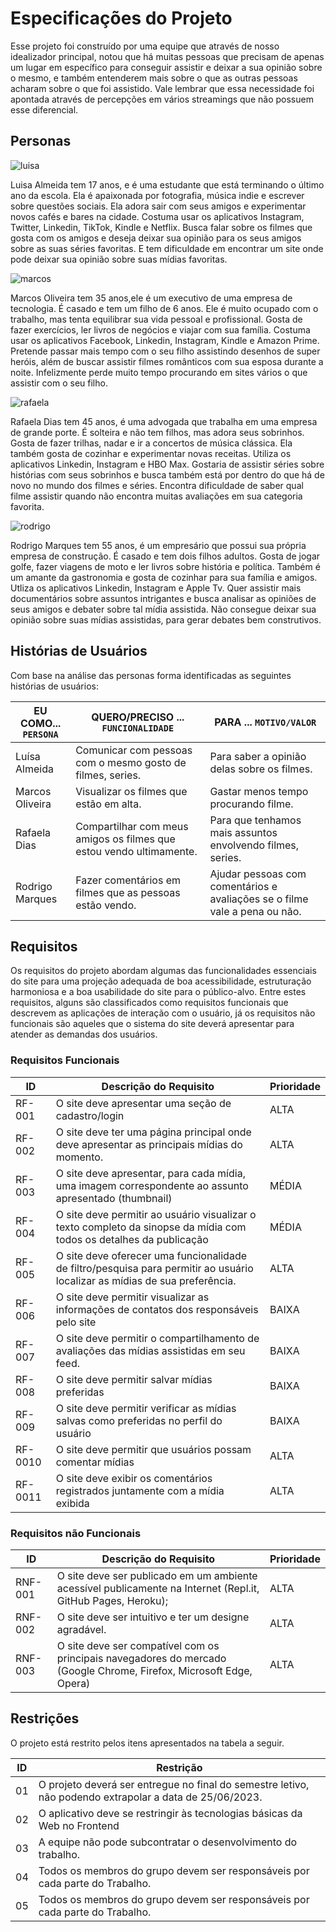 # Especificações do Projeto

Esse projeto foi construído por uma equipe que através de nosso idealizador principal, notou que há muitas pessoas que precisam de apenas um lugar em específico para conseguir assistir e deixar a sua opinião sobre o mesmo, e também entenderem mais sobre o que as outras pessoas acharam sobre o que foi assistido. Vale lembrar que essa necessidade foi apontada através de percepções em vários streamings que não possuem esse diferencial.

## Personas

![luisa](https://user-images.githubusercontent.com/111918966/236958447-c0c98fc4-a753-459f-888b-6e60cba928f5.jpg)

Luisa Almeida tem 17 anos, e é uma estudante que está terminando o último ano da escola. Ela é apaixonada por fotografia, música indie e escrever sobre questões sociais. Ela adora sair com seus amigos e experimentar novos cafés e bares na cidade. Costuma usar os aplicativos Instagram, Twitter, Linkedin, TikTok, Kindle e Netflix. Busca falar sobre os filmes que gosta com os amigos e deseja deixar sua opinião para os seus amigos sobre as suas séries favoritas. E tem dificuldade em encontrar um site onde pode deixar sua opinião sobre suas mídias favoritas.

![marcos](https://user-images.githubusercontent.com/111918966/236958460-7d5d9b30-d337-4c9b-9e91-02f1ee4ec3e9.jpg)

Marcos Oliveira tem 35 anos,ele é um executivo de uma empresa de tecnologia. É casado e tem um filho de 6 anos. Ele é muito ocupado com o trabalho, mas tenta equilibrar sua vida pessoal e profissional. Gosta de fazer exercícios, ler livros de negócios e viajar com sua família. Costuma usar os aplicativos Facebook, Linkedin, Instagram, Kindle e Amazon Prime. Pretende passar mais tempo com o seu filho assistindo desenhos de super heróis, além de buscar assistir filmes românticos com sua esposa durante a noite. Infelizmente perde muito tempo procurando em sites vários o que assistir com o seu filho.

![rafaela](https://user-images.githubusercontent.com/111918966/236958484-d7b2bb2b-e5ac-4f25-b39a-3569b962a351.jpg)

Rafaela Dias tem 45 anos, é uma advogada que trabalha em uma empresa de grande porte. É solteira e não tem filhos, mas adora seus sobrinhos. Gosta de fazer trilhas, nadar e ir a concertos de música clássica. Ela também gosta de cozinhar e experimentar novas receitas. Utiliza os aplicativos Linkedin, Instagram e HBO Max. Gostaria de assistir séries sobre histórias com seus sobrinhos e busca também está por dentro do que há de novo no mundo dos filmes e séries. Encontra dificuldade de saber qual filme assistir quando não encontra muitas avaliações em sua categoria favorita.

![rodrigo](https://user-images.githubusercontent.com/111918966/236958468-42540af4-05ed-4604-a582-18ffb941c41d.jpg)

Rodrigo Marques tem 55 anos, é um empresário que possui sua própria empresa de construção. É casado e tem dois filhos adultos. Gosta de jogar golfe, fazer viagens de moto e ler livros sobre história e política. Também é um amante da gastronomia e gosta de cozinhar para sua família e amigos. Utliza os aplicativos Linkedin, Instagram e Apple Tv. Quer assistir mais documentários sobre assuntos intrigantes e busca analisar as opiniões de seus amigos e debater sobre tal mídia assistida. Não consegue deixar sua opinião sobre suas mídias assistidas, para gerar debates bem construtivos.

## Histórias de Usuários

Com base na análise das personas forma identificadas as seguintes histórias de usuários:

|EU COMO... `PERSONA`| QUERO/PRECISO ... `FUNCIONALIDADE` |PARA ... `MOTIVO/VALOR`                 |
|--------------------|------------------------------------|----------------------------------------|
|Luísa Almeida   | Comunicar com pessoas com o mesmo gosto de filmes, series.           | Para saber a opinião delas sobre os filmes.               |
|Marcos Oliveira      | Visualizar os filmes que estão em alta.                 | Gastar menos tempo procurando filme. |
|Rafaela Dias       | Compartilhar com meus amigos os filmes que estou vendo ultimamente.                 | Para que tenhamos mais assuntos envolvendo filmes, series. |
|Rodrigo Marques       | Fazer comentários em filmes que as pessoas estão vendo.                 | Ajudar pessoas com comentários e avaliações se o filme vale a pena ou não. |


## Requisitos

Os requisitos do projeto abordam algumas das funcionalidades essenciais do site para uma projeção adequada de boa acessibilidade, estruturação harmoniosa e a boa usabilidade do site para o público-alvo. Entre estes requisitos, alguns são classificados como requisitos funcionais que descrevem as aplicações de interação com o usuário, já os requisitos não funcionais são aqueles que o sistema do site deverá apresentar para atender as demandas dos usuários. 

### Requisitos Funcionais

|ID    | Descrição do Requisito  | Prioridade |
|------|-----------------------------------------|----|
|RF-001| O site deve apresentar uma seção de cadastro/login  | ALTA | 
|RF-002| O site deve ter uma página principal onde deve apresentar as principais mídias do momento.    | ALTA |
|RF-003| O site deve apresentar, para cada mídia, uma imagem correspondente ao assunto apresentado (thumbnail)  | MÉDIA | 
|RF-004| O site deve permitir ao usuário visualizar o texto completo da sinopse da mídia com todos os detalhes da publicação    | MÉDIA |
|RF-005| O site deve oferecer uma funcionalidade de filtro/pesquisa para permitir ao usuário localizar as mídias de sua preferência. | ALTA | 
|RF-006| O site deve permitir visualizar as informações de contatos dos responsáveis pelo site    | BAIXA |
|RF-007| O site deve permitir o compartilhamento de avaliações das mídias assistidas em seu feed. | BAIXA | 
|RF-008| O site deve permitir salvar mídias preferidas    | BAIXA |
|RF-009| O site deve permitir verificar as mídias salvas como preferidas no perfil do usuário  | BAIXA | 
|RF-0010| O site deve permitir que usuários possam comentar mídias    | ALTA |
|RF-0011| O site deve exibir os comentários registrados juntamente com a mídia exibida  | ALTA | 


### Requisitos não Funcionais

|ID     | Descrição do Requisito  |Prioridade |
|-------|-------------------------|----|
|RNF-001| O site deve ser publicado em um ambiente acessível publicamente na Internet (Repl.it, GitHub Pages, Heroku); | ALTA |
|RNF-002| O site deve ser intuitivo e ter um designe agradável.  |  ALTA | 
|RNF-003|O site deve ser compatível com os principais navegadores do mercado (Google Chrome, Firefox, Microsoft Edge, Opera)  |  ALTA | 



## Restrições

O projeto está restrito pelos itens apresentados na tabela a seguir.

|ID| Restrição                                             |
|--|-------------------------------------------------------|
|01| O projeto deverá ser entregue no final do semestre letivo, não podendo extrapolar a data de 25/06/2023.|
|02| O aplicativo deve se restringir às tecnologias básicas da Web no Frontend |
|03| A equipe não pode subcontratar o desenvolvimento do trabalho.|
|04| Todos os membros do grupo devem ser responsáveis por cada parte do Trabalho.|
|05| Todos os membros do grupo devem ser responsáveis por cada parte do Trabalho.|


